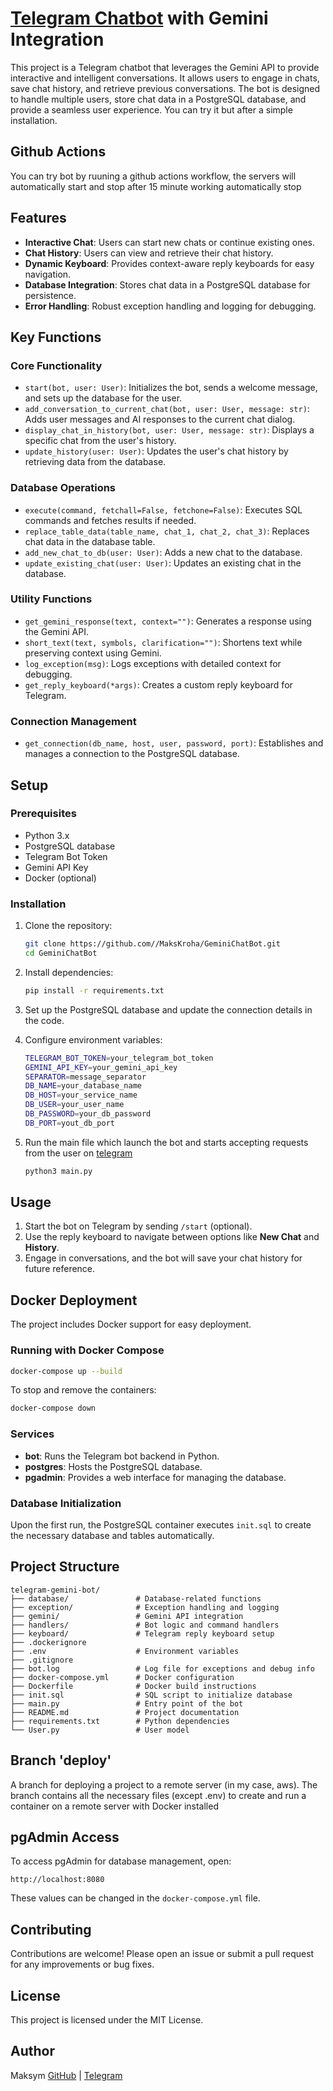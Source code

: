 # [Telegram Chatbot](https://t.me/gemini_chat_python_bot) with Gemini Integration

This project is a Telegram chatbot that leverages the Gemini API to provide interactive and intelligent conversations. It allows users to engage in chats, save chat history, and retrieve previous conversations. The bot is designed to handle multiple users, store chat data in a PostgreSQL database, and provide a seamless user experience. You can try it but after a simple installation.

## Github Actions
You can try bot by ruuning a github actions workflow, the servers will automatically start and stop after 15 minute working automatically stop

## Features

- **Interactive Chat**: Users can start new chats or continue existing ones.
- **Chat History**: Users can view and retrieve their chat history.
- **Dynamic Keyboard**: Provides context-aware reply keyboards for easy navigation.
- **Database Integration**: Stores chat data in a PostgreSQL database for persistence.
- **Error Handling**: Robust exception handling and logging for debugging.

## Key Functions

### Core Functionality

- `start(bot, user: User)`: Initializes the bot, sends a welcome message, and sets up the database for the user.
- `add_conversation_to_current_chat(bot, user: User, message: str)`: Adds user messages and AI responses to the current chat dialog.
- `display_chat_in_history(bot, user: User, message: str)`: Displays a specific chat from the user's history.
- `update_history(user: User)`: Updates the user's chat history by retrieving data from the database.

### Database Operations

- `execute(command, fetchall=False, fetchone=False)`: Executes SQL commands and fetches results if needed.
- `replace_table_data(table_name, chat_1, chat_2, chat_3)`: Replaces chat data in the database table.
- `add_new_chat_to_db(user: User)`: Adds a new chat to the database.
- `update_existing_chat(user: User)`: Updates an existing chat in the database.

### Utility Functions

- `get_gemini_response(text, context="")`: Generates a response using the Gemini API.
- `short_text(text, symbols, clarification="")`: Shortens text while preserving context using Gemini.
- `log_exception(msg)`: Logs exceptions with detailed context for debugging.
- `get_reply_keyboard(*args)`: Creates a custom reply keyboard for Telegram.

### Connection Management

- `get_connection(db_name, host, user, password, port)`: Establishes and manages a connection to the PostgreSQL database.

## Setup

### Prerequisites

- Python 3.x
- PostgreSQL database
- Telegram Bot Token
- Gemini API Key
- Docker (optional)

### Installation

1. Clone the repository:

   ```bash
   git clone https://github.com//MaksKroha/GeminiChatBot.git
   cd GeminiChatBot
   ```

2. Install dependencies:

   ```bash
   pip install -r requirements.txt
   ```

3. Set up the PostgreSQL database and update the connection details in the code.

4. Configure environment variables:

   ```bash
   TELEGRAM_BOT_TOKEN=your_telegram_bot_token
   GEMINI_API_KEY=your_gemini_api_key
   SEPARATOR=message_separator
   DB_NAME=your_database_name
   DB_HOST=your_service_name
   DB_USER=your_user_name
   DB_PASSWORD=your_db_password
   DB_PORT=yout_db_port
   ```
5. Run the main file which launch the bot and starts accepting requests from the user on [telegram](https://t.me/gemini_chat_python_bot)
   ```bash
   python3 main.py
   ```

## Usage

1. Start the bot on Telegram by sending `/start` (optional).
2. Use the reply keyboard to navigate between options like **New Chat** and **History**.
3. Engage in conversations, and the bot will save your chat history for future reference.

## Docker Deployment

The project includes Docker support for easy deployment.

### Running with Docker Compose

```bash
docker-compose up --build
```

To stop and remove the containers:

```bash
docker-compose down
```

### Services

- **bot**: Runs the Telegram bot backend in Python.
- **postgres**: Hosts the PostgreSQL database.
- **pgadmin**: Provides a web interface for managing the database.

### Database Initialization

Upon the first run, the PostgreSQL container executes `init.sql` to create the necessary database and tables automatically.

## Project Structure

```
telegram-gemini-bot/
├── database/               # Database-related functions
├── exception/              # Exception handling and logging
├── gemini/                 # Gemini API integration
├── handlers/               # Bot logic and command handlers
├── keyboard/               # Telegram reply keyboard setup
├── .dockerignore
├── .env                    # Environment variables
├── .gitignore
├── bot.log                 # Log file for exceptions and debug info
├── docker-compose.yml      # Docker configuration
├── Dockerfile              # Docker build instructions
├── init.sql                # SQL script to initialize database
├── main.py                 # Entry point of the bot
├── README.md               # Project documentation
├── requirements.txt        # Python dependencies
└── User.py                 # User model
```
## Branch 'deploy'

A branch for deploying a project to a remote server (in my case, aws).
The branch contains all the necessary files (except .env) to create and run a container on a remote server with Docker installed

## pgAdmin Access

To access pgAdmin for database management, open:

```
http://localhost:8080
```

These values can be changed in the `docker-compose.yml` file.

## Contributing

Contributions are welcome! Please open an issue or submit a pull request for any improvements or bug fixes.

## License

This project is licensed under the MIT License.

## Author

Maksym [GitHub](https://github.com/MaksKroha) | [Telegram](https://t.me/maks_kroha)
